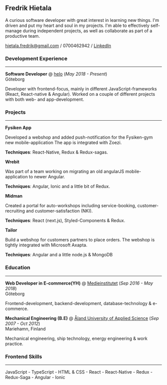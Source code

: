 ## Fredrik Hietala

A curious software developer with great interest in learning new things. I'm driven and put my heart and soul in my projects. I'm able to effectively self-manage during independent projects, as well as collaborate as part of a productive team.

<hietala.fredrik@gmail.com> / 0700462942 / [LinkedIn](https://www.linkedin.com/in/fredrik-hietala-4a8a4467/)

### Development Experience

---

**Software Developer** @ [helo](https://www.helo.se/) (*May 2018 - Present*)  
Göteborg 


Developer with frontend-focus, mainly in different JavaScript-frameworks (React, React-native & Angular). Worked on a couple of different projects with both web- and app-development.

### Projects

---

**Fysiken App**

Developed a webshop and added push-notification for the Fysiken-gym new mobile-application The app is integrated with Zoezi.

**Techniques**: React-Native, Redux & Redux-sagas.

**Wrebit**

Was part of a team working on migrating an old angularJS mobile-application to newer Angular.

**Techniques**: Angular, Ionic and a little bit of Redux.

**Midman**

Created a portal for auto-workshops including service-booking, customer-recruiting and customer-satisfaction (NKI).

**Techniques**: React (next.js), Styled-Components & Redux.

**Tailor**

Build a webshop for customers partners to place orders. The webshop is tightly integrated with Microsoft Axapta.

**Techniques**: Angular and a little node.js & MongoDB

### Education

---

**Web Developer in E-commerce(YH)** @ [Medieinstitutet](https://medieinstitutet.se/) (*Sep 2016 - May 2018*)  
Göteborg

Frontend-development, backend-development, database-technology & e-commerce.  
  
  
  
**Mechanical Engineering (B.E)** @ [Åland University of Applied Science](https://www.ha.ax/) (*Sep 2007 - Oct 2012*)  
Mariehamn, Finland

Mechanical engineering, ship technology, energy engineering & work practice.  


### Frontend Skills

---

JavaScript - TypeScript - HTML & CSS - React - React-Native - Redux - Redux-Saga - Angular - Ionic


